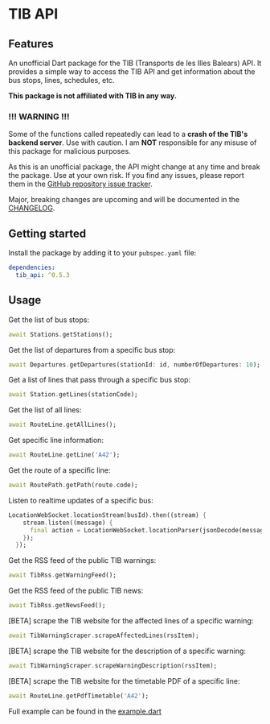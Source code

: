 # TIB API

## Features

An unofficial Dart package for the TIB (Transports de les Illes Balears) API.
It provides a simple way to access the TIB API and get information about the bus stops, lines, schedules, etc.

**This package is not affiliated with TIB in any way.**

### **!!! WARNING !!!**

Some of the functions called repeatedly can lead to a **crash of the TIB's backend server**. Use with caution.
I am **NOT** responsible for any misuse of this package for malicious purposes.

As this is an unofficial package, the API might change at any time and break the package. Use at your own risk. If you find any issues, please report them in the [GitHub repository issue tracker](https://github.com/YarosMallorca/tib_api/issues).

Major, breaking changes are upcoming and will be documented in the [CHANGELOG](CHANGELOG.md).

## Getting started

Install the package by adding it to your `pubspec.yaml` file:

```yaml
dependencies:
  tib_api: ^0.5.3
```

## Usage

Get the list of bus stops:

```dart
await Stations.getStations();
```

Get the list of departures from a specific bus stop:

```dart
await Departures.getDepartures(stationId: id, numberOfDepartures: 10);
```

Get a list of lines that pass through a specific bus stop:

```dart
await Station.getLines(stationCode);
```

Get the list of all lines:

```dart
await RouteLine.getAllLines();
```

Get specific line information:

```dart
await RouteLine.getLine('A42');
```

Get the route of a specific line:

```dart
await RoutePath.getPath(route.code);
```

Listen to realtime updates of a specific bus:

```dart
LocationWebSocket.locationStream(busId).then((stream) {
    stream.listen((message) {
      final action = LocationWebSocket.locationParser(jsonDecode(message));
    });
  });
```

Get the RSS feed of the public TIB warnings:

```dart
await TibRss.getWarningFeed();
```

Get the RSS feed of the public TIB news:

```dart
await TibRss.getNewsFeed();
```

[BETA] scrape the TIB website for the affected lines of a specific warning:

```dart
await TibWarningScraper.scrapeAffectedLines(rssItem);
```

[BETA] scrape the TIB website for the description of a specific warning:

```dart
await TibWarningScraper.scrapeWarningDescription(rssItem);
```

[BETA] scrape the TIB website for the timetable PDF of a specific line:

```dart
await RouteLine.getPdfTimetable('A42');
```

Full example can be found in the [example.dart](example/tib_api_example.dart)
